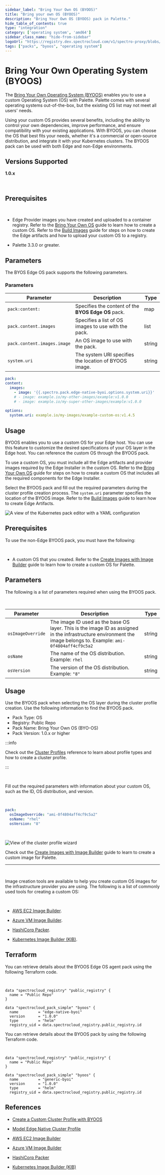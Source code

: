 ```yaml
---
sidebar_label: "Bring Your Own OS (BYOOS)"
title: "Bring your own OS (BYOOS)"
description: "Bring Your Own OS (BYOOS) pack in Palette."
hide_table_of_contents: true
type: "integration"
category: ['operating system', 'amd64']
sidebar_class_name: "hide-from-sidebar"
logoUrl: "https://registry.dev.spectrocloud.com/v1/spectro-proxy/blobs/sha256:b6081bca439eeb01a8d43b3cb6895df4c088f80af978856ddc0da568e5c09365?type=image/png"
tags: ["packs", "byoos", "operating system"]
---
```





# Bring Your Own Operating System (BYOOS) 

The [Bring Your Own Operating System (BYOOS)](../byoos/byoos.md) enables you to use a custom Operating System (OS) with Palette. Palette comes with several operating systems out-of-the-box, but the existing OS list may not meet all users' needs. 

Using your custom OS provides several benefits, including the ability to control your own dependencies, improve performance, and ensure compatibility with your existing applications. With BYOOS, you can choose the OS that best fits your needs, whether it's a commercial or open-source distribution, and integrate it with your Kubernetes clusters. The BYOOS pack can be used with both Edge and non-Edge environments. 

## Versions Supported

**1.0.x**

<br />

<Tabs queryString="versions">

<TabItem label="Edge" value="edge">

## Prerequisites 


<br />

- Edge Provider images you have created and uploaded to a container registry. Refer to the [Bring Your Own OS](../clusters/edge/edgeforge-workflow/build-kairos-os.md) guide to learn how to create a custom OS. Refer to the [Build Images](../clusters/edge/edgeforge-workflow/build-images.md) guide for steps on how to create the Edge artifacts and how to upload your custom OS to a registry.


- Palette 3.3.0 or greater.

## Parameters

The BYOS Edge OS pack supports the following parameters. 

### Parameters

| Parameter            | Description                                            | Type |
|----------------------|--------------------------------------------------------|------|
| `pack:content:` | Specifies the content of the **BYOS Edge OS** pack. | map |
| `pack.content.images` | Specifies a list of OS images to use with the pack. | list |
| `pack.content.images.image` | An OS image to use with the pack. | string|
| `system.uri` | The system URI specifies the location of BYOOS image. | string|  



  ```yaml
  pack:
  content:
    images: 
      - image: '{{.spectro.pack.edge-native-byoi.options.system.uri}}'
      # - image: example.io/my-other-images/example:v1.0.0 
      # - image: example.io/my-super-other-images/example:v1.0.0 
    
  options: 
    system.uri: example.io/my-images/example-custom-os:v1.4.5
  ```

## Usage

BYOOS enables you to use a custom OS for your Edge host. You can use this feature to customize the desired specifications of your OS layer in the Edge host. You can reference the custom OS through the BYOOS pack.


To use a custom OS, you must include all the Edge artifacts and provider images required by the Edge Installer in the custom OS. Refer to the [Bring Your Own OS](../clusters/edge/edgeforge-workflow/build-kairos-os.md) guide for steps on how to create a custom OS that includes all the required components for the Edge Installer.


Select the BYOOS pack and fill out the required parameters during the cluster profile creation process. The `system.uri` parameter specifies the location of the BYOOS image. Refer to the [Build Images](../clusters/edge/edgeforge-workflow/build-images.md) guide to learn how to create Edge Artifacts.

![A view of the Kubernetes pack editor with a YAML configuration](/clusters_site-deployment_model-profile_byoos-pack-yaml.png)


</TabItem>

<TabItem label="Non-Edge" value="Non-Edge">

## Prerequisites 

To use the non-Edge BYOOS pack, you must have the following:

<br />

- A custom OS that you created. Refer to the [Create Images with Image Builder](../cluster-profiles/byoos/image-builder.md) guide to learn how to create a custom OS for Palette.

## Parameters

The following is a list of parameters required when using the BYOOS pack.

<br/>

| Parameter            | Description                                            | Type |
|----------------------|--------------------------------------------------------|---|
| `osImageOverride` | The image ID used as the base OS layer. This is the image ID as assigned in the infrastructure environment the image belongs to. Example: `ami-0f4804aff4cf9c5a2` | string|
| `osName` | The name of the OS distribution. Example: `rhel` | string |
| `osVersion` | The version of the OS distribution. Example: `"8"` | string |

## Usage

Use the BYOOS pack when selecting the OS layer during the cluster profile creation. Use the following information to find the BYOOS pack.

* Pack Type: OS
* Registry: Public Repo
* Pack Name: Bring Your Own OS (BYO-OS)
* Pack Version: 1.0.x or higher


:::info

Check out the [Cluster Profiles](../profiles/cluster-profiles/cluster-profiles.md) reference to learn about profile types and how to create a cluster profile.

:::

<br/>


Fill out the required parameters with information about your custom OS, such as the ID, OS distribution, and version.

<br />

```yaml
pack:
  osImageOverride: "ami-0f4804aff4cf9c5a2"
  osName: "rhel"
  osVersion: "8"
```



<br />


  ![View of the cluster profile wizard](/clusters_byoos_image-builder_cluster-profile-byoos-yaml.png)



Check out the [Create Images with Image Builder](../cluster-profiles/byoos/image-builder.md) guide to learn to create a custom image for Palette. 


---

<br />

Image creation tools are available to help you create custom OS images for the infrastructure provider you are using. The following is a list of commonly used tools for creating a custom OS:

<br />

* [AWS EC2 Image Builder](https://aws.amazon.com/image-builder/).


* [Azure VM Image Builder](https://learn.microsoft.com/en-us/azure/virtual-machines/image-builder-overview?tabs=azure-powershell). 


* [HashiCorp Packer](https://developer.hashicorp.com/packer). 


* [Kubernetes Image Builder (KIB)](https://image-builder.sigs.k8s.io/introduction.html). 


</TabItem>

</Tabs>


## Terraform 

<Tabs queryString="platform">
<TabItem label="Edge" value="edge">

You can retrieve details about the BYOOS Edge OS agent pack using the following Terraform code.

<br />


```hcl
data "spectrocloud_registry" "public_registry" {
  name = "Public Repo"
}

data "spectrocloud_pack_simple" "byoos" {
  name         = "edge-native-byoi"
  version      = "1.0.0"
  type         = "helm"
  registry_uid = data.spectrocloud_registry.public_registry.id
```

</TabItem>

<TabItem label="Non-Edge" value="non-Edge">


You can retrieve details about the BYOOS pack by using the following Terraform code.

<br />

```hcl
data "spectrocloud_registry" "public_registry" {
  name = "Public Repo"
}

data "spectrocloud_pack_simple" "byoos" {
  name         = "generic-byoi"
  version      = "1.0.0"
  type         = "helm"
  registry_uid = data.spectrocloud_registry.public_registry.id
```

</TabItem>

</Tabs>

## References

- [Create a Custom Cluster Profile with BYOOS](../clusters/edge/site-deployment/model-profile.md)


- [Model Edge Native Cluster Profile](../clusters/edge/site-deployment/model-profile.md)


- [AWS EC2 Image Builder](https://aws.amazon.com/image-builder/)


- [Azure VM Image Builder](https://learn.microsoft.com/en-us/azure/virtual-machines/image-builder-overview?tabs=azure-powershell) 


- [HashiCorp Packer](https://developer.hashicorp.com/packer) 


- [Kubernetes Image Builder (KIB)](https://image-builder.sigs.k8s.io/introduction.html) 